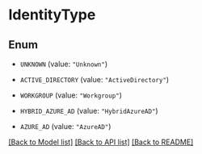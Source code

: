 # IdentityType

## Enum


* `UNKNOWN` (value: `"Unknown"`)

* `ACTIVE_DIRECTORY` (value: `"ActiveDirectory"`)

* `WORKGROUP` (value: `"Workgroup"`)

* `HYBRID_AZURE_AD` (value: `"HybridAzureAD"`)

* `AZURE_AD` (value: `"AzureAD"`)


[[Back to Model list]](../README.md#documentation-for-models) [[Back to API list]](../README.md#documentation-for-api-endpoints) [[Back to README]](../README.md)



